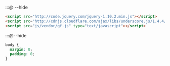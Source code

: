 :::@ --hide

```html
<script src="http://code.jquery.com/jquery-1.10.2.min.js"></script>
<script src="http://cdnjs.cloudflare.com/ajax/libs/underscore.js/1.4.4/underscore-min.js"></script>
<script src="js/vendor/gf.js" type="text/javascript"></script>
```

:::@--hide

```css
body {
  margin: 0;
  padding: 0;
}
```
